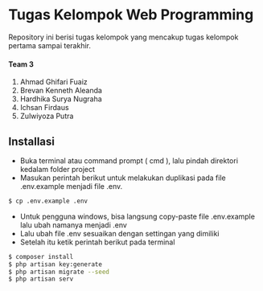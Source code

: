 # Tugas Kelompok Web Programming
Repository ini berisi tugas kelompok yang mencakup tugas kelompok pertama sampai terakhir.

#### Team 3
1. Ahmad Ghifari Fuaiz
2. Brevan Kenneth Aleanda
3. Hardhika Surya Nugraha
4. Ichsan Firdaus
5. Zulwiyoza Putra


## Installasi
* Buka terminal atau command prompt ( cmd ), lalu pindah direktori kedalam folder project
* Masukan perintah berikut untuk melakukan duplikasi pada file .env.example menjadi file .env.
```bash
$ cp .env.example .env
```
* Untuk pengguna windows, bisa langsung copy-paste file .env.example lalu ubah namanya menjadi .env
* Lalu ubah file .env sesuaikan dengan settingan yang dimiliki
* Setelah itu ketik perintah berikut pada terminal
```bash
$ composer install
$ php artisan key:generate
$ php artisan migrate --seed
$ php artisan serv
```

